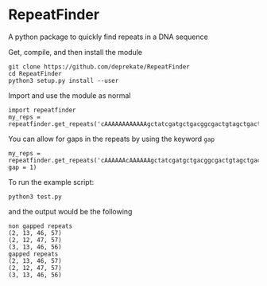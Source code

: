 # RepeatFinder
A python package to quickly find repeats in a DNA sequence

Get, compile, and then install the module
```
git clone https://github.com/deprekate/RepeatFinder
cd RepeatFinder
python3 setup.py install --user
```

Import and use the module as normal
```
import repeatfinder
my_reps = repeatfinder.get_repeats('cAAAAAAAAAAAAgctatcgatgctgacggcgactgtagctgactAAAAAAAAAAAAt')
```

You can allow for gaps in the repeats by using the keyword `gap`
```
my_reps = repeatfinder.get_repeats('cAAAAAAcAAAAAAgctatcgatgctgacggcgactgtagctgactAAAAAAtAAAAAAt', gap = 1)
```

To run the example script:
```
python3 test.py
```
and the output would be the following
```
non gapped repeats
(2, 13, 46, 57)
(2, 12, 47, 57)
(3, 13, 46, 56)
gapped repeats
(2, 13, 46, 57)
(2, 12, 47, 57)
(3, 13, 46, 56)
```
